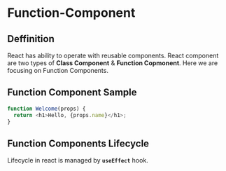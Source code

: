 # Function-Component

## Deffinition
React has ability to operate with reusable components. React component are two types of **Class Component** & **Function Copmonent**. Here we are focusing on Function Components.

## Function Component Sample

```js
function Welcome(props) {
  return <h1>Hello, {props.name}</h1>;
}
```
## Function Components Lifecycle
Lifecycle in react is managed by **`useEffect`** hook.
